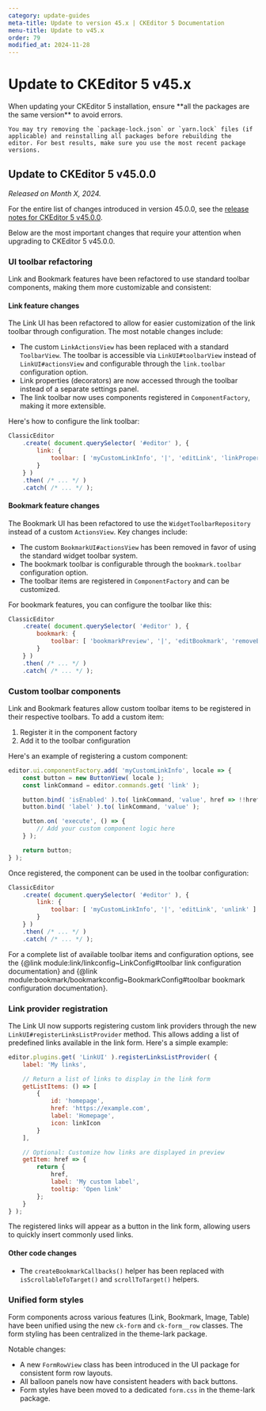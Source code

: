 ```yaml
---
category: update-guides
meta-title: Update to version 45.x | CKEditor 5 Documentation
menu-title: Update to v45.x
order: 79
modified_at: 2024-11-28
---
```


# Update to CKEditor&nbsp;5 v45.x

<info-box>
	When updating your CKEditor&nbsp;5 installation, ensure **all the packages are the same version** to avoid errors.

	You may try removing the `package-lock.json` or `yarn.lock` files (if applicable) and reinstalling all packages before rebuilding the editor. For best results, make sure you use the most recent package versions.
</info-box>

## Update to CKEditor&nbsp;5 v45.0.0

_Released on Month X, 2024._

For the entire list of changes introduced in version 45.0.0, see the [release notes for CKEditor&nbsp;5 v45.0.0](https://github.com/ckeditor/ckeditor5/releases/tag/v45.0.0).

Below are the most important changes that require your attention when upgrading to CKEditor&nbsp;5 v45.0.0.

### UI toolbar refactoring

Link and Bookmark features have been refactored to use standard toolbar components, making them more customizable and consistent:

#### Link feature changes

The Link UI has been refactored to allow for easier customization of the link toolbar through configuration. The most notable changes include:

* The custom `LinkActionsView` has been replaced with a standard `ToolbarView`. The toolbar is accessible via `LinkUI#toolbarView` instead of `LinkUI#actionsView` and configurable through the `link.toolbar` configuration option.
* Link properties (decorators) are now accessed through the toolbar instead of a separate settings panel.
* The link toolbar now uses components registered in `ComponentFactory`, making it more extensible.

Here's how to configure the link toolbar:

```js
ClassicEditor
    .create( document.querySelector( '#editor' ), {
        link: {
            toolbar: [ 'myCustomLinkInfo', '|', 'editLink', 'linkProperties', 'unlink' ]
        }
    } )
    .then( /* ... */ )
    .catch( /* ... */ );
```

#### Bookmark feature changes

The Bookmark UI has been refactored to use the `WidgetToolbarRepository` instead of a custom `ActionsView`. Key changes include:

* The custom `BookmarkUI#actionsView` has been removed in favor of using the standard widget toolbar system.
* The bookmark toolbar is configurable through the `bookmark.toolbar` configuration option.
* The toolbar items are registered in `ComponentFactory` and can be customized.

For bookmark features, you can configure the toolbar like this:

```js
ClassicEditor
    .create( document.querySelector( '#editor' ), {
        bookmark: {
            toolbar: [ 'bookmarkPreview', '|', 'editBookmark', 'removeBookmark' ]
        }
    } )
    .then( /* ... */ )
    .catch( /* ... */ );
```

### Custom toolbar components

Link and Bookmark features allow custom toolbar items to be registered in their respective toolbars. To add a custom item:

1. Register it in the component factory
2. Add it to the toolbar configuration

Here's an example of registering a custom component:

```js
editor.ui.componentFactory.add( 'myCustomLinkInfo', locale => {
    const button = new ButtonView( locale );
    const linkCommand = editor.commands.get( 'link' );

    button.bind( 'isEnabled' ).to( linkCommand, 'value', href => !!href );
    button.bind( 'label' ).to( linkCommand, 'value' );

    button.on( 'execute', () => {
        // Add your custom component logic here
    } );

    return button;
} );
```

Once registered, the component can be used in the toolbar configuration:

```js
ClassicEditor
    .create( document.querySelector( '#editor' ), {
        link: {
            toolbar: [ 'myCustomLinkInfo', '|', 'editLink', 'unlink' ]
        }
    } )
    .then( /* ... */ )
    .catch( /* ... */ );
```

For a complete list of available toolbar items and configuration options, see the {@link module:link/linkconfig~LinkConfig#toolbar link configuration documentation} and {@link module:bookmark/bookmarkconfig~BookmarkConfig#toolbar bookmark configuration documentation}.

### Link provider registration

The Link UI now supports registering custom link providers through the new `LinkUI#registerLinksListProvider` method. This allows adding a list of predefined links available in the link form. Here's a simple example:

```js
editor.plugins.get( 'LinkUI' ).registerLinksListProvider( {
    label: 'My links',

    // Return a list of links to display in the link form
    getListItems: () => [
        {
            id: 'homepage',
            href: 'https://example.com',
            label: 'Homepage',
            icon: linkIcon
        }
    ],

    // Optional: Customize how links are displayed in preview
    getItem: href => {
        return {
            href,
            label: 'My custom label',
            tooltip: 'Open link'
        };
    }
} );
```

The registered links will appear as a button in the link form, allowing users to quickly insert commonly used links.

#### Other code changes

* The `createBookmarkCallbacks()` helper has been replaced with `isScrollableToTarget()` and `scrollToTarget()` helpers.

### Unified form styles

Form components across various features (Link, Bookmark, Image, Table) have been unified using the new `ck-form` and `ck-form__row` classes. The form styling has been centralized in the theme-lark package.

Notable changes:

* A new `FormRowView` class has been introduced in the UI package for consistent form row layouts.
* All balloon panels now have consistent headers with back buttons.
* Form styles have been moved to a dedicated `form.css` in the theme-lark package.
